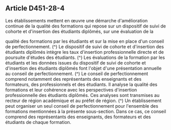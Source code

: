 ## Article D451-28-4

Les établissements mettent en œuvre une démarche d'amélioration continue de la qualité des formations qui
repose sur un dispositif de suivi de cohorte et d'insertion des étudiants diplômés, sur une évaluation de la

qualité des formations par les étudiants et sur la mise en place d'un conseil de perfectionnement. (^)
Le dispositif de suivi de cohorte et d'insertion des étudiants diplômés intègre les taux d'insertion
professionnelle directe et de poursuite d'études des étudiants. (^)
Les évaluations de la formation par les étudiants et les données issues du dispositif de suivi de cohorte et
d'insertion des étudiants diplômés font l'objet d'une présentation annuelle au conseil de perfectionnement. (^)
Le conseil de perfectionnement comprend notamment des représentants des enseignants et des formateurs,
des professionnels et des étudiants. Il analyse la qualité des formations et leur cohérence avec les
perspectives d'insertion professionnelle des étudiants diplômés. Ces analyses sont transmises au recteur de
région académique et au préfet de région. (^)
Un établissement peut organiser un seul conseil de perfectionnement pour l'ensemble des formations
mentionnées à la présente sous-section. Dans ce cas, ce conseil comprend des représentants des enseignants,
des formateurs et des étudiants de chaque formation.

